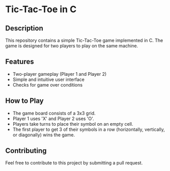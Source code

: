 # Tic-Tac-Toe in C

## Description
This repository contains a simple Tic-Tac-Toe game implemented in C. The game is designed for two players to play on the same machine.

## Features
- Two-player gameplay (Player 1 and Player 2)
- Simple and intuitive user interface
- Checks for game over conditions

## How to Play
- The game board consists of a 3x3 grid.
- Player 1 uses 'X' and Player 2 uses 'O'.
- Players take turns to place their symbol on an empty cell.
- The first player to get 3 of their symbols in a row (horizontally, vertically, or diagonally) wins the game.

## Contributing
Feel free to contribute to this project by submitting a pull request.
